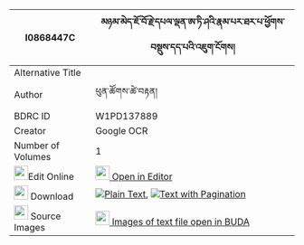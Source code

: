 |I0868447C|མཉམ་མེད་ཇོ་བོ་རྗེ་དཔལ་ལྡན་ཨ་ཏི་ཤའི་རྣམ་པར་ཐར་པ་ཕྱོགས་བསྡུས་དད་པའི་འཇུག་ངོགས། 
| --- | --- 
|Alternative Title |
|Author| ཕུན་ཚོགས་ཚེ་བརྟན།
|BDRC ID | W1PD137889
|Creator | Google OCR
|Number of Volumes| 1
|<img width="25" src="https://img.icons8.com/color/25/000000/edit-property.png">Edit Online| [<img width="25" src="https://avatars.githubusercontent.com/u/45091458?s=200&v=4"> Open in Editor](http://editor.openpecha.org/I0868447C)
|<img width="25" src="https://img.icons8.com/fluent/48/000000/download-2.png"/>  Download | [![](https://img.icons8.com/color/20/000000/txt.png)Plain Text](https://github.com/Openpecha/I0868447C/releases/download/v1/a_di_ia(?)_lue(?)_shyuen(?)_plain_P00028.zip), [![](https://img.icons8.com/color/20/000000/txt.png)Text with Pagination](https://github.com/Openpecha/I0868447C/releases/download/v1/a_di_ia(?)_lue(?)_shyuen(?)_pages_P00028.zip)
|<img width="25" src="https://img.icons8.com/plasticine/100/000000/pictures-folder.png"/>  Source Images | [<img width="25" src="https://library.bdrc.io/icons/BUDA-small.svg"> Images of text file open in BUDA](https://library.bdrc.io/show/bdr:W1PD137889)